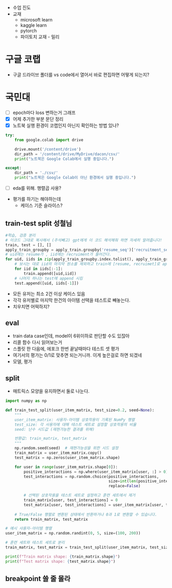 - 수업 진도
- 교재
	- microsoft learn
	- kaggle learn
	- pytorch
	- 파이토치 교재 - 밀리
# 구글 코랩
- 구글 드라이브 폴더를 vs code에서 열어서 바로 편집하면 어떻게 되는지?
# 국민대
- [ ] epoch마다 loss 변하는거 그래프
- [x] 어제 추가한 부분 문단 정리
- [x] 노트북 실행 환경이 코랩인지 아닌지 확인하는 방법 있나?
```python
try:
    from google.colab import drive

    drive.mount('/content/drive')
    dir_path = '/content/drive/MyDrive/dacon/csv/'
    print("노트북은 Google Colab에서 실행 중입니다.")

except:
    dir_path = './csv/'
    print("노트북은 Google Colab이 아닌 환경에서 실행 중입니다.")

```
- [ ] eda를 위해. 행렬곱 사용?
- 평가를 하기는 해야하는데
	- 케이스 기준 슬라이스?
## train-test split 성철님
```python
#학습, 검증 분리
# 이코드 그대로 복사해서 (주석빼고) gpt에게 이 코드 해석해줘 하면 자세히 알려줍니다!
train, test = [], []
apply_train_groupby = apply_train.groupby('resume_seq')['recruitment_seq'].apply(list)
# uid에는 resume가 , iid에는 recruiment가 들어간다.
for uid, iids in zip(apply_train_groupby.index.tolist(), apply_train_groupby.values.tolist()):
    # 보시는 대로 iid의 마지막 원소를 제외하고 train에 [resume, recruimet]로 append 된다.
    for iid in iids[:-1]:
        train.append([uid,iid])
    # 나머지 하나는 test에 append 시킴
    test.append([uid, iids[-1]])
```
- 모든 유저는 최소 2건 이상 케이스 있음
- 각각 유저별로 마지막 한건의 아이템 선택을 테스트로 빼놓는다.
- 치우치면 어떡하지?
## eval
- train data case인데, model이 6위이하로 판단할 수도 있잖아
- 리콜 함수 다시 읽어보는거
- 스플릿 한 다음에, 에포크 한번 끝날때마다 테스트 셋 평가
- 여기서의 평가는 0/1로 맞추면 되는거니까. 이게 높은걸로 하면 되겠네
- 모델, 평가
## split
- 매트릭스 모양을 유지하면서 둘로 나눈다.
```python
import numpy as np

def train_test_split(user_item_matrix, test_size=0.2, seed=None):
    """
    user_item_matrix: 사용자-아이템 상호작용이 기록된 NumPy 행렬
    test_size: 각 사용자에 대해 테스트 세트로 설정할 상호작용의 비율
    seed: 난수 시드값 (재현가능한 결과를 위해)

    반환값: train_matrix, test_matrix
    """
    np.random.seed(seed)  # 재현가능성을 위한 시드 설정
    train_matrix = user_item_matrix.copy()
    test_matrix = np.zeros(user_item_matrix.shape)

    for user in range(user_item_matrix.shape[0]):
        positive_interactions = np.where(user_item_matrix[user, :] > 0)[0]
        test_interactions = np.random.choice(positive_interactions, 
                                             size=int(len(positive_interactions) * test_size), 
                                             replace=False)

        # 선택된 상호작용을 테스트 세트로 설정하고 훈련 세트에서 제거
        train_matrix[user, test_interactions] = 0
        test_matrix[user, test_interactions] = user_item_matrix[user, test_interactions]
    
    # True/False 행렬로 변환된 상태에서 반환하거나 0과 1로 변환할 수 있습니다.
    return train_matrix, test_matrix

# 예시 사용자-아이템 행렬
user_item_matrix = np.random.randint(0, 5, size=(100, 200))

# 훈련 세트와 테스트 세트로 분리
train_matrix, test_matrix = train_test_split(user_item_matrix, test_size=0.2, seed=42)

print(f"Train matrix shape: {train_matrix.shape}")
print(f"Test matrix shape: {test_matrix.shape}")

```



##  breakpoint 쓸 줄 몰라